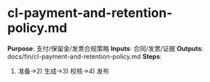 # cl-payment-and-retention-policy.md

**Purpose**: 支付/保留金/发票合规策略
**Inputs**: 合同/发票/证据
**Outputs**: docs/fin/cl-payment-and-retention-policy.md
**Steps**:

1. 准备→2) 生成→3) 校核→4) 发布
